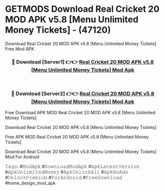 # GETMODS Download Real Cricket 20 MOD APK v5.8 [Menu Unlimited Money Tickets] - (47120)
Download Real Cricket 20 MOD APK v5.8 [Menu Unlimited Money Tickets] Free Mod APK

<div align="center">
<h3>🔴 Download [Server1] 👉👉 <a href="https://apk-comot.site?title=Real_Cricket_20_MOD_APK_v5.8_[Menu_Unlimited_Money_Tickets]">Real Cricket 20 MOD APK v5.8 [Menu Unlimited Money Tickets] Mod Apk</a></h3><br>

<h3>🔴 Download [Server2] 👉👉 <a href="https://apk-comot.site?title=Real_Cricket_20_MOD_APK_v5.8_[Menu_Unlimited_Money_Tickets]">Real Cricket 20 MOD APK v5.8 [Menu Unlimited Money Tickets] Mod Apk</a></h3>
</div>


Free Download APK MOD Real Cricket 20 MOD APK v5.8 [Menu Unlimited Money Tickets]

Download Real Cricket 20 MOD APK v5.8 [Menu Unlimited Money Tickets] 

Free APK MOD Real Cricket 20 MOD APK v5.8 [Menu Unlimited Money Tickets] 

Download Real Cricket 20 MOD APK v5.8 [Menu Unlimited Money Tickets] Mod For Android

𝚃𝚊𝚐𝚜: #𝙼𝚘𝚍𝙰𝚙𝚔 #𝙳𝚘𝚠𝚗𝚕𝚘𝚊𝚍𝙼𝚘𝚍𝙰𝚙𝚔 #𝙰𝚙𝚔𝙻𝚊𝚝𝚎𝚜𝚝𝚅𝚎𝚛𝚜𝚒𝚘𝚗 #𝙰𝚙𝚔𝚄𝚗𝚕𝚒𝚖𝚒𝚝𝚎𝚍𝙼𝚘𝚗𝚎𝚢 #𝙰𝚙𝚔𝚄𝚗𝚕𝚘𝚌𝚔𝙰𝚕𝚕 #𝙰𝚙𝚔𝙽𝚘𝙰𝚍𝚜 #𝚄𝚗𝚕𝚘𝚌𝚔𝙿𝚛𝚎𝚖𝚒𝚞𝚖 #𝙵𝚘𝚛𝙰𝚗𝚍𝚛𝚘𝚒𝚍 #𝙵𝚛𝚎𝚎𝙳𝚘𝚠𝚗𝚕𝚘𝚊𝚍 #home_design_mod_apk